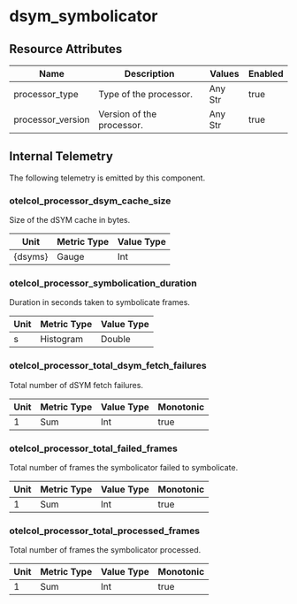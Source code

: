 [comment]: <> (Code generated by mdatagen. DO NOT EDIT.)

# dsym_symbolicator

## Resource Attributes

| Name | Description | Values | Enabled |
| ---- | ----------- | ------ | ------- |
| processor_type | Type of the processor. | Any Str | true |
| processor_version | Version of the processor. | Any Str | true |

## Internal Telemetry

The following telemetry is emitted by this component.

### otelcol_processor_dsym_cache_size

Size of the dSYM cache in bytes.

| Unit | Metric Type | Value Type |
| ---- | ----------- | ---------- |
| {dsyms} | Gauge | Int |

### otelcol_processor_symbolication_duration

Duration in seconds taken to symbolicate frames.

| Unit | Metric Type | Value Type |
| ---- | ----------- | ---------- |
| s | Histogram | Double |

### otelcol_processor_total_dsym_fetch_failures

Total number of dSYM fetch failures.

| Unit | Metric Type | Value Type | Monotonic |
| ---- | ----------- | ---------- | --------- |
| 1 | Sum | Int | true |

### otelcol_processor_total_failed_frames

Total number of frames the symbolicator failed to symbolicate.

| Unit | Metric Type | Value Type | Monotonic |
| ---- | ----------- | ---------- | --------- |
| 1 | Sum | Int | true |

### otelcol_processor_total_processed_frames

Total number of frames the symbolicator processed.

| Unit | Metric Type | Value Type | Monotonic |
| ---- | ----------- | ---------- | --------- |
| 1 | Sum | Int | true |
